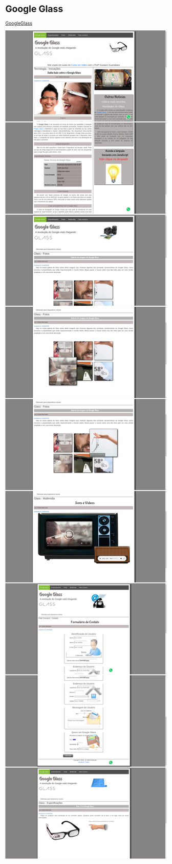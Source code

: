 # Google Glass

[GoogleGlass](https://machado12.github.io/googleglass/index.html)

<img src="/imagens/glass1.png" >
<img src="/imagens/glass2.png" >
<img src="/imagens/glass3.png" >
<img src="/imagens/glass4.png" >
<img src="/imagens/glass5.png" >
<img src="/imagens/glass6.png" >
<img src="/imagens/glass7.png" >
<img src="/imagens/glass8.png" >
<img src="/imagens/glass9.png" >
